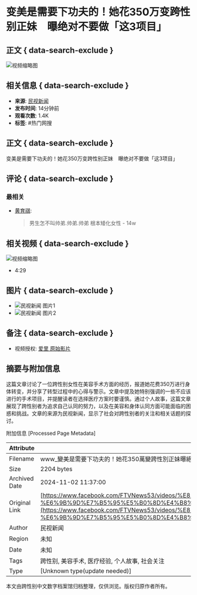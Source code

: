 # 变美是需要下功夫的！她花350万变跨性别正妹　曝绝对不要做「这3项目」

## 正文 { data-search-exclude }


![视频缩略图](https://scontent-sjc3-1.xx.fbcdn.net/v/t15.5256-10/465071929_460559200378404_3641710557091725507_n.jpg?stp=dst-jpg_s960x960&_nc_cat=110&ccb=1-7&_nc_sid=7965db&_nc_ohc=crcsvdS47Y4Q7kNvgFqnnfN&_nc_zt=23&_nc_ht=scontent-sjc3-1.xx&_nc_gid=A-6oT_HoVujNKCRBxpQ4eWs&oh=00_AYDRhCCYmyTMhwhakVLUBkbMdlgtJtIilTXj750fbRR_nQ&oe=672BE2B4)

## 相关信息 { data-search-exclude }
- **来源**: [民视新闻](https://www.facebook.com/FTVNews53)
- **发布时间**: 14分钟前
- **观看次数**: 1.4K
- **标签**: #热门网搜

## 正文 { data-search-exclude }
变美是需要下功夫的！她花350万变跨性别正妹　曝绝对不要做「这3项目」

## 评论 { data-search-exclude }
### 最相关
- [黄育祺](https://www.facebook.com/people/%E9%BB%83%E8%82%B2%E7%A5%BA/pfbid028NnsepWZsfQM4cFWJrnLaEkR5YYs2HJpNyFjFcfpPov4mmzwn9Ed8szgMwtKJPmnl/?comment_id=Y29tbWVudDoxMDczNzE5NjY0MTIyNjg3XzM3Mjg4NzQ1MjQ5ODQxMg%3D%3D&__tn__=R):
    > 男生怎不叫帅弟.帅弟.帅弟 根本矮化女性 - 14w

## 相关视频 { data-search-exclude }
![视频缩略图](https://scontent-sjc3-1.xx.fbcdn.net/v/t15.5256-10/465554751_2591407391042347_588671264663289681_n.jpg?stp=dst-jpg_s640x640&_nc_cat=102&ccb=1-7&_nc_sid=7965db&_nc_ohc=KvnG1wKS9esQ7kNvgFbslJJ&_nc_zt=23&_nc_ht=scontent-sjc3-1.xx&_nc_gid=A_BCmbN-qiiZYGm7g6Qk6wV&oh=00_AYB9ZEvrM-OVSQaQmijAtrDSn2hJWqcxQZ8D-eA4CpQglw&oe=672BDA91)
- 4:29

## 图片 { data-search-exclude }
- ![民视新闻 图片1](https://scontent-sjc3-1.xx.fbcdn.net/v/t15.5256-10/465280748_1864005787340601_6724245010602852087_n.jpg?stp=dst-jpg_s960x960&_nc_cat=106&ccb=1-7&_nc_sid=7965db&_nc_ohc=4XnWgJ4PeLsQ7kNvgGh-GxO&_nc_zt=23&_nc_ht=scontent-sjc3-1.xx&_nc_gid=A-6oT_HoVujNKCRBxpQ4eWs&oh=00_AYA8pNUlmlhaT5gEtxcG6lJxgEPF6aXjCF4b9sO9mtSURQ&oe=672BF03A)
- ![民视新闻 图片2](https://scontent-sjc3-1.xx.fbcdn.net/v/t15.5256-10/465201547_596618409598489_7777012530250529899_n.jpg?stp=dst-jpg_s960x960&_nc_cat=103&ccb=1-7&_nc_sid=282d23&_nc_ohc=RmwLSzVCP-0Q7kNvgEjt-Mt&_nc_zt=23&_nc_ht=scontent-sjc3-1.xx&_nc_gid=A-6oT_HoVujNKCRBxpQ4eWs&oh=00_AYCyn-viLDf68OZLjcChC4A217ZHoweKskNpevpqPUxbGQ&oe=672BE2C9)

## 备注 { data-search-exclude }
- 视频授权: [爱里 原始影片](https://youtu.be/VApMSbuyuCY)

## 摘要与附加信息

<!-- tcd_abstract -->
这篇文章讨论了一位跨性别女性在美容手术方面的经历，报道她花费350万进行身体转变，并分享了转型过程中的心得与警示。文章中提及她特别强调的一些不应该进行的手术项目，并提醒读者在选择医疗方案时要谨慎。通过个人故事，这篇文章展现了跨性别者为追求自己认同的努力，以及在美容和身体认同方面可能面临的困惑和挑战。文章的来源为民视新闻，显示了社会对跨性别者的关注和相关话题的探讨。
<!-- tcd_abstract_end -->

附加信息 [Processed Page Metadata]

| Attribute       | Value                                  |
|-----------------|----------------------------------------|
| Filename        | www_變美是需要下功夫的！她花350萬變跨性別正妹曝絕對不要做_.md                             |
| Size            | 2204 bytes                           |
| Archived Date   | 2024-11-02 11:37:00                             |
| Original Link   | [https://www.facebook.com/FTVNews53/videos/%E8%AE%8A%E7%BE%8E%E6%98%AF%E9%9C%80%E8%A6%81%E4%B8%8B%E5%8A%9F%E5%A4%AB%E7%9A%84%E5%A5%B9%E8%8A%B1350%E8%90%AC%E8%AE%8A%E8%B7%A8%E6%80%A7%E5%88%A5%E6%AD%A3%E5%A6%B9-%E6%9B%9D%E7%B5%95%E5%B0%8D%E4%B8%8D%E8%A6%81%E5%81%9A%E9%80%993%E9%A0%85%E7%9B%AE/1031801291944359/](https://www.facebook.com/FTVNews53/videos/%E8%AE%8A%E7%BE%8E%E6%98%AF%E9%9C%80%E8%A6%81%E4%B8%8B%E5%8A%9F%E5%A4%AB%E7%9A%84%E5%A5%B9%E8%8A%B1350%E8%90%AC%E8%AE%8A%E8%B7%A8%E6%80%A7%E5%88%A5%E6%AD%A3%E5%A6%B9-%E6%9B%9D%E7%B5%95%E5%B0%8D%E4%B8%8D%E8%A6%81%E5%81%9A%E9%80%993%E9%A0%85%E7%9B%AE/1031801291944359/)                       |
| Author          | 民视新闻                               |
| Region          | 未知                               |
| Date            | 未知                                 |
| Tags            | 跨性别, 美容手术, 医疗经验, 个人故事, 社会关注                                 |
| Type            | [Unknown type(update needed)]                                 |
<!-- tcd_table_end -->

本文由跨性别中文数字档案馆归档整理，仅供浏览。版权归原作者所有。
